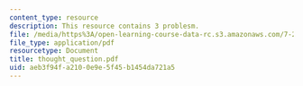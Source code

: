 ```yaml
---
content_type: resource
description: This resource contains 3 problesm.
file: /media/https%3A/open-learning-course-data-rc.s3.amazonaws.com/7-27-principles-of-human-disease-spring-2006/aeb3f94fa2100e9e5f45b1454da721a5_thought_question.pdf
file_type: application/pdf
resourcetype: Document
title: thought_question.pdf
uid: aeb3f94f-a210-0e9e-5f45-b1454da721a5
---
```

